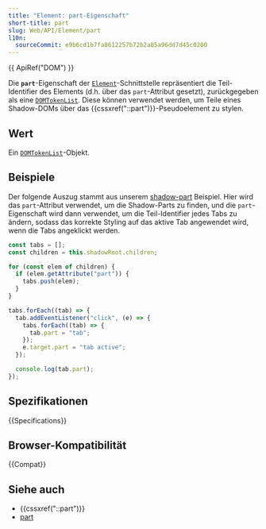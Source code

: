 ```yaml
---
title: "Element: part-Eigenschaft"
short-title: part
slug: Web/API/Element/part
l10n:
  sourceCommit: e9b6cd1b7fa8612257b72b2a85a96dd7d45c0200
---
```


{{ ApiRef("DOM") }}

Die **`part`**-Eigenschaft der [`Element`](/de/docs/Web/API/Element)-Schnittstelle
repräsentiert die Teil-Identifier des Elements (d.h. über das `part`-Attribut gesetzt), zurückgegeben als eine [`DOMTokenList`](/de/docs/Web/API/DOMTokenList). Diese können verwendet werden, um Teile eines Shadow-DOMs über das {{cssxref("::part")}}-Pseudoelement zu stylen.

## Wert

Ein [`DOMTokenList`](/de/docs/Web/API/DOMTokenList)-Objekt.

## Beispiele

Der folgende Auszug stammt aus unserem [shadow-part](https://mdn.github.io/web-components-examples/shadow-part/)
Beispiel. Hier wird das `part`-Attribut verwendet, um die Shadow-Parts zu finden, und die
`part`-Eigenschaft wird dann verwendet, um die Teil-Identifier jedes Tabs zu ändern, sodass das korrekte Styling auf das aktive Tab angewendet wird, wenn die Tabs angeklickt werden.

```js
const tabs = [];
const children = this.shadowRoot.children;

for (const elem of children) {
  if (elem.getAttribute("part")) {
    tabs.push(elem);
  }
}

tabs.forEach((tab) => {
  tab.addEventListener("click", (e) => {
    tabs.forEach((tab) => {
      tab.part = "tab";
    });
    e.target.part = "tab active";
  });

  console.log(tab.part);
});
```

## Spezifikationen

{{Specifications}}

## Browser-Kompatibilität

{{Compat}}

## Siehe auch

- {{cssxref("::part")}}
- [part](/de/docs/Web/HTML/Reference/Global_attributes/part)
